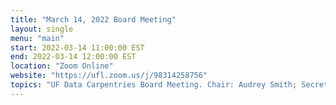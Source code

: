 ```yaml
---
title: "March 14, 2022 Board Meeting"
layout: single
menu: "main"
start: 2022-03-14 11:00:00 EST
end: 2022-03-14 12:00:00 EST
location: "Zoom Online"
website: "https://ufl.zoom.us/j/98314258756"
topics: "UF Data Carpentries Board Meeting. Chair: Audrey Smith; Secretary: Cory Brunson"
---
```

